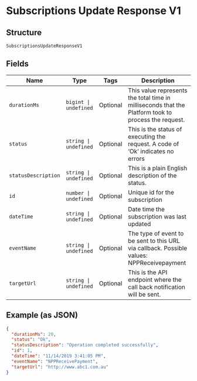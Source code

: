 
# Subscriptions Update Response V1

## Structure

`SubscriptionsUpdateResponseV1`

## Fields

| Name | Type | Tags | Description |
|  --- | --- | --- | --- |
| `durationMs` | `bigint \| undefined` | Optional | This value represents the total time in milliseconds that the Platform took to process the request. |
| `status` | `string \| undefined` | Optional | This is the status of executing the request.&nbsp;A code of ‘Ok’ indicates no errors |
| `statusDescription` | `string \| undefined` | Optional | This is a plain English description of the status. |
| `id` | `number \| undefined` | Optional | Unique id for the subscription |
| `dateTime` | `string \| undefined` | Optional | Date time the subscription was last updated |
| `eventName` | `string \| undefined` | Optional | The type of event to be sent to this URL via callback. Possible values: NPPReceivepayment |
| `targetUrl` | `string \| undefined` | Optional | This is the API endpoint where the call back notification will be sent. |

## Example (as JSON)

```json
{
  "durationMs": 20,
  "status": "Ok",
  "statusDescription": "Operation completed successfully",
  "id": 1,
  "dateTime": "11/14/2019 3:41:05 PM",
  "eventName": "NPPReceivePayment",
  "targetUrl": "http://www.abc1.com.au"
}
```

